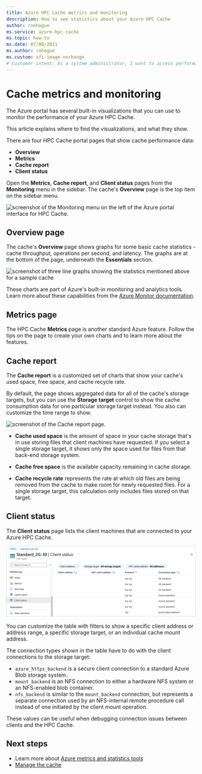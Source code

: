 ```yaml
---
title: Azure HPC Cache metrics and monitoring
description: How to see statistics about your Azure HPC Cache
author: ronhogue
ms.service: azure-hpc-cache
ms.topic: how-to
ms.date: 07/08/2021
ms.author: rohogue
ms.custom: sfi-image-nochange
# Customer intent: As a system administrator, I want to access performance metrics and monitoring tools for Azure HPC Cache, so that I can efficiently track cache usage, optimize storage, and troubleshoot client connections.
---
```


# Cache metrics and monitoring

The Azure portal has several built-in visualizations that you can use to monitor the performance of your Azure HPC Cache.

This article explains where to find the visualizations, and what they show.

There are four HPC Cache portal pages that show cache performance data:

* **Overview**
* **Metrics**
* **Cache report**
* **Client status**

Open the **Metrics**, **Cache report**, and **Client status** pages from the **Monitoring** menu in the sidebar. The cache's **Overview** page is the top item on the sidebar menu.

![screenshot of the Monitoring menu on the left of the Azure portal interface for HPC Cache.](media/monitoring-menu.png)

## Overview page

The cache's **Overview** page shows graphs for some basic cache statistics - cache throughput, operations per second, and latency. The graphs are at the bottom of the page, underneath the **Essentials** section.

![screenshot of three line graphs showing the statistics mentioned above for a sample cache](media/hpc-cache-overview-stats.png)

These charts are part of Azure's built-in monitoring and analytics tools. Learn more about these capabilities from the [Azure Monitor documentation](/azure/azure-monitor/essentials/monitor-azure-resource).

## Metrics page

The HPC Cache **Metrics** page is another standard Azure feature. Follow the tips on the page to create your own charts and to learn more about the features.

## Cache report

The **Cache report** is a customized set of charts that show your cache's used space, free space, and cache recycle rate.

By default, the page shows aggregated data for all of the cache's storage targets, but you can use the **Storage target** control to show the cache consumption data for one particular storage target instead. You also can customize the time range to show.

![screenshot of the Cache report page.](media/cache-report.png)

* **Cache used space** is the amount of space in your cache storage that's in use storing files that client machines have requested. If you select a single storage target, it shows only the space used for files from that back-end storage system.

* **Cache free space** is the available capacity remaining in cache storage.

* **Cache recycle rate** represents the rate at which old files are being removed from the cache to make room for newly requested files. For a single storage target, this calculation only includes files stored on that target.

## Client status

The **Client status** page lists the client machines that are connected to your Azure HPC Cache.

![screenshot of the Client status page.](media/client-status.png)

You can customize the table with filters to show a specific client address or address range, a specific storage target, or an individual cache mount address.

The connection types shown in the table have to do with the client connections to the storage target:

* `azure_https_backend` is a secure client connection to a standard Azure Blob storage system.
* `mount_backend` is an NFS connection to either a hardware NFS system or an NFS-enabled blob container.
* `nfs_backend` is similar to the `mount_backend` connection, but represents a separate connection used by an NFS-internal remote procedure call instead of one initiated by the client mount operation.

These values can be useful when debugging connection issues between clients and the HPC Cache.

## Next steps

* Learn more about [Azure metrics and statistics tools](/azure/azure-monitor/)
* [Manage the cache](hpc-cache-manage.md)
